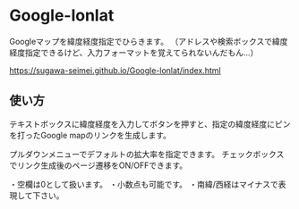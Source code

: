 # Google-lonlat
Googleマップを緯度経度指定でひらきます。
（アドレスや検索ボックスで緯度経度指定できるけど、入力フォーマットを覚えてられないんだもん…）

https://sugawa-seimei.github.io/Google-lonlat/index.html

## 使い方

テキストボックスに緯度経度を入力してボタンを押すと、指定の緯度経度にピンを打ったGoogle mapのリンクを生成します。

プルダウンメニューでデフォルトの拡大率を指定できます。
チェックボックスでリンク生成後のページ遷移をON/OFFできます。


・空欄は0として扱います。
・小数点も可能です。
・南緯/西経はマイナスで表現して下さい。